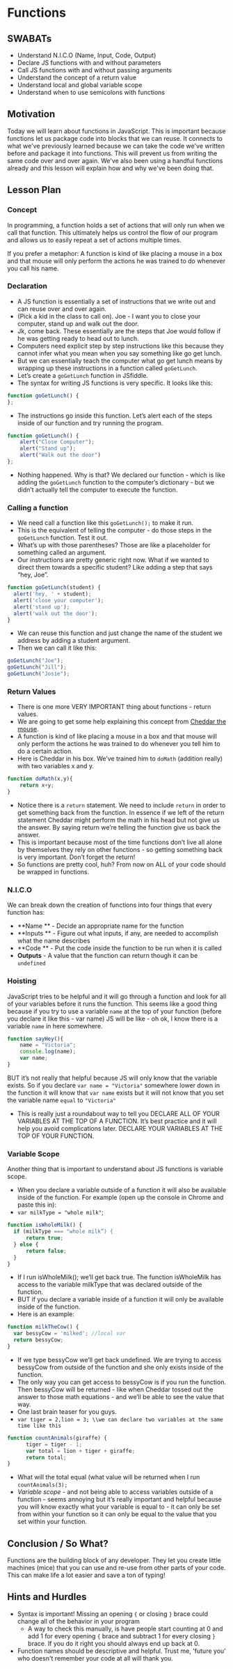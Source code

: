 # Functions

## SWABATs 

+ Understand N.I.C.O (Name, Input, Code, Output)
+ Declare JS functions with and without parameters
+ Call JS functions with and without passing arguments
+ Understand the concept of a return value
+ Understand local and global variable scope
+ Understand when to use semicolons with functions

## Motivation

Today we will learn about functions in JavaScript. This is important because functions let us package code into blocks that we can reuse. It connects to what we've previously learned because we can take the code we've written before and package it into functions. This will prevent us from writing the same code over and over again. We've also been using a handful functions already and this lesson will explain how and why we've been doing that.

## Lesson Plan

### Concept

In programming, a function holds a set of actions that will only run when we call that function. This ultimately helps us control the flow of our program and allows us to easily repeat a set of actions multiple times.

If you prefer a metaphor:
A function is kind of like placing a mouse in a box and that mouse will only perform the actions he was trained to do whenever you call his name.

### Declaration

+ A JS function is essentially a set of instructions that we write out and can reuse over and over again.
+ (Pick a kid in the class to call on). Joe - I want you to close your computer, stand up and walk out the door.
+ Jk, come back. These essentially are the steps that Joe would follow if he was getting ready to head out to lunch.
+ Computers need explicit step by step instructions like this because they cannot infer what you mean when you say something like go get lunch.
+ But we can essentially teach the computer what go get lunch means by wrapping up these instructions in a function called `goGetLunch`.
+ Let’s create a `goGetLunch` function in JSfiddle.
+ The syntax for writing JS functions is very specific. It looks like this:

```js
function goGetLunch() {
};
```

+ The instructions go inside this function. Let’s alert each of the steps inside of our function and try running the program.

```js
function goGetLunch() {
	alert("Close Computer");
	alert("Stand up");
	alert("Walk out the door")
};
```
+ Nothing happened. Why is that? We declared our function - which is like adding the `goGetLunch` function to the computer’s dictionary - but we didn’t actually tell the computer to execute the function.

### Calling a function

+ We need call a function like this `goGetLunch();` to make it run.
+ This is the equivalent of telling the computer - do those steps in the `goGetLunch` function. Test it out.
+ What’s up with those parentheses? Those are like a placeholder for something called an argument. 
+ Our instructions are pretty generic right now. What if we wanted to direct them towards a specific student? Like adding a step that says “hey, Joe”.

```js
function goGetLunch(student) {
  alert('hey, ' + student);
  alert('close your computer');
  alert('stand up');
  alert('walk out the door');
}
```

+ We can reuse this function and just change the name of the student we address by adding a student argument.
+ Then we can call it like this:

```js
goGetLunch("Joe");
goGetLunch("Jill");
goGetLunch("Josie");
```

### Return Values

+ There is one more VERY IMPORTANT thing about functions - return values.
+ We are going to get some help explaining this concept from [Cheddar the mouse](https://docs.google.com/a/flatironschool.com/presentation/d/1USGrpdEBhsYdP4b8LpVTabOHzMVKDLb0ZXen0Un3MPA/edit#slide=id.gacf625b88_0_11).
+ A function is kind of like placing a mouse in a box and that mouse will only perform the actions he was trained to do whenever you tell him to do a certain action.
+ Here is Cheddar in his box. We’ve trained him to `doMath` (addition really) with two variables x and y.

```js
function doMath(x,y){
	return x+y;
}
```

+ Notice there is a `return` statement. We need to include `return` in order to get something back from the function. In essence if we left of the return statement Cheddar might perform the math in his head but not give us the answer. By saying return we’re telling the function give us back the answer.
+ This is important because most of the time functions don’t live all alone by themselves they rely on other functions - so getting something back is very important. Don’t forget the return! 
+ So functions are pretty cool, huh? From now on ALL of your code should be wrapped in functions. 

### N.I.C.O

We can break down the creation of functions into four things that every function has:

+ **Name   ** - Decide an appropriate name for the function
+ **Inputs ** - Figure out what inputs, if any, are needed to accomplish what the name describes
+ **Code   ** - Put the code inside the function to be run when it is called
+ **Outputs** - A value that the function can return though it can be `undefined`


### Hoisting

JavaScript tries to be helpful and it will go through a function and look for all of your variables before it runs the function. This seems like a good thing because if you try to use a variable `name` at the top of your function (before you declare it like this - var name) JS will be like - oh ok, I know there is a variable `name` in here somewhere. 
```js
function sayHey(){
	name = "Victoria";
	console.log(name);
	var name;
}
```
BUT it’s not really that helpful because JS will only know that the variable exists. So if you declare `var name = "Victoria"` somewhere lower down in the function it will know that `var name` exists but it will not know that you set the variable name `equal` to `"Victoria"`
+ This is really just a roundabout way to tell you DECLARE ALL OF YOUR VARIABLES AT THE TOP OF A FUNCTION. It’s best practice and it will help you avoid complications later. DECLARE YOUR VARIABLES AT THE TOP OF YOUR FUNCTION.

### Variable Scope

Another thing that is important to understand about JS functions is variable scope. 
	
+ When you declare a variable outside of a function it will also be available inside of the function. For example (open up the console in Chrome and paste this in):
+ `var milkType = "whole milk"`;

```js
function isWholeMilk() {
  if (milkType === "whole milk”) {
      return true;
  } else {
      return false;
  }
}
```
+ If I run isWholeMilk(); we’ll get back true. The function isWholeMilk has access to the variable milkType that was declared outside of the function.
+ BUT if you declare a variable inside of a function it will only be available inside of the function.
+ Here is an example:
```js
function milkTheCow() {	
  var bessyCow = 'milked'; //local var
  return bessyCow;
}
```
+ If we type bessyCow we’ll get back undefined. We are trying to access bessyCow from outside of the function and she only exists inside of the function.
+ The only way you can get access to bessyCow is if you run the function. Then bessyCow will be returned - like when Cheddar tossed out the answer to those math equations - and we’ll be able to see the value that way.
+ One last brain teaser for you guys. 
+ `var tiger = 2,lion = 3; \\we can declare two variables at the same time like this`
	
```js
function countAnimals(giraffe) {
      tiger = tiger - 1;
      var total = lion + tiger + giraffe;
      return total;	
}
```
+ What will the total equal (what value will be returned when I run `countAnimals(3);`
+ *Variable scope* - and not being able to access variables outside of a function - seems annoying but it’s really important and helpful because you will know exactly what your variable is equal to - it can only be set from within your function so it can only be equal to the value that you set within your function.

## Conclusion / So What?

Functions are the building block of any developer. They let you create little machines (mice) that you can use and re-use from other parts of your code. This can make life a lot easier and save a ton of typing!

## Hints and Hurdles

+ Syntax is important! Missing an opening `{` or closing `}` brace could change all of the behavior in your program
	+ A way to check this manually, is have people start counting at 0 and add 1 for every opening `{` brace and subtract 1 for every closing `}` brace.  If you do it right you should always end up back at 0.
+ Function names should be descriptive and helpful. Trust me, 'future you' who doesn't remember your code at all will thank you.